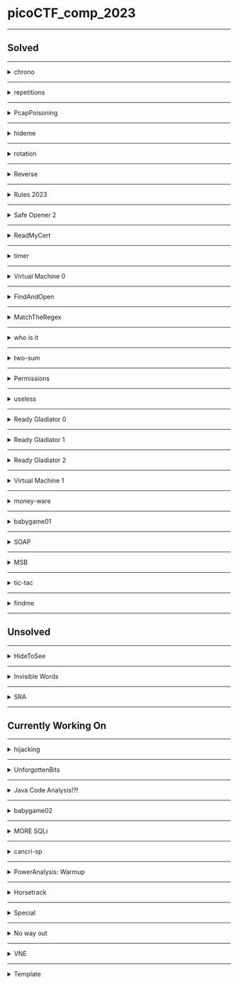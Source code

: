 # picoCTF_comp_2023

--------------------------------------------------------------------------------------------------------
## Solved

--------------------------------------------------------------------------------------------------------
<details>
<summary>chrono</summary>

### Description
How to automate tasks to run at intervals on linux servers?
Use ssh to connect to this server:
Server: saturn.picoctf.net
Port: 57690
Username: picoplayer 
Password: RmhP1XBDEg

### Steps taken to solve the problem.
- I had to first figure out how to ssh to a server. ssh user@address -p port and then enter the password.
- After that I ls the folder had nothing then I went back that means did cd .. 2 times.
- Then did ls and saw a folder challenge cd into it. Did ls in it. It had metadata.json file.
- I cat it and it had the flag.
- flag: picoCTF{Sch3DUL7NG_T45K3_L1NUX_dbc85700}.
</details>

--------------------------------------------------------------------------------------------------------
<details>
<summary>repetitions</summary>

### Description
Can you make sense of this file?
Download the file [here](https://artifacts.picoctf.net/c/297/enc_flag).

### Steps taken to solve the problem.
- Wget the file on the web shell.
- Cat the file. I had equal to at the end. So may be base64  encoded file.
- Base64 decode it ```cat enc_flag | base64 -d```. The output again had equal to at the end. So may be base64 decode again.
- Output again looked like base64 encoded. So base64 decode again.
- Had to base64 decode a couple more times to get the flag. ```cat enc_flag | base64 -d | base64 -d | base64 -d | base64 -d | base64 -d | base64 -d```
- flag: picoCTF{base64_n3st3d_dic0d!n8_d0wnl04d3d_c0ac1752}
</details>

--------------------------------------------------------------------------------------------------------
<details>
<summary>PcapPoisoning</summary>

### Description
How about some hide and seek heh?
Download this [file](https://artifacts.picoctf.net/c/404/trace.pcap) and find the flag.

### Steps taken to solve the problem.
- Downloaded the file and opened it in the wireshark.
- Looked at various row thing by clicking on them most of them had same text of gcv2 something something.
- Scrolled down to find the black things. First black thing had the flag.
- flag: picoCTF{P64P_4N4L7S1S_SU55355FUL_dd89e21b}
- I need to learn how to use wireshark and what all the information means.
</details>

--------------------------------------------------------------------------------------------------------
<details>
<summary>hideme</summary>

### Description
Every file gets a flag.
The SOC analyst saw one image been sent back and forth between two people. They decided to investigate and found out that there was more than what meets the eye [here](https://artifacts.picoctf.net/c/493/flag.png).

### Steps taken to solve the problem.
- Downloaded the file it is simply png file with logo of picoctf.
- Size is also small.
- Went to [wikipedia article](https://en.wikipedia.org/wiki/PNG). To find the bits which I can change to increase the width and height of the image. Did that couple of time no success.
- Looked at the end of the file in the hexeditor. Found some secret file things at the end thought to do unzip on this.
- Wget into the webshell. Unzip got a new folder secret.
- Folder had another flag.png file. Tried to unzip it got error. 
- So wget the file on my machine. Then unzip it.
- Found the flag file in the secret folder. I had the flag.
- flag: picoCTF{Hiddinng_An_imag3_within_@n_ima9e_5cf64968}
</details>

--------------------------------------------------------------------------------------------------------
<details>
<summary>rotation</summary>

### Description
You will find the flag after decrypting this file
Download the encrypted flag [here](https://artifacts.picoctf.net/c/451/encrypted.txt).

### Steps taken to solve the problem.
- Wget the file in the webshell. It is a txt file.
- Cat the contents of the file. Lookes like a ceaser cipher of the flag.
- Copied the encrypted flag. ```xqkwKBN{z0bib1wv_l3kzgxb3l_7mkl1k61}```.
- Made [this](/solutions/rotation.py) program to get all the ciphers.
- Run the program and enter the encrypted flag. You will get all the cipher for the 26 keys. See which is in the picoCTF format.
- Mine was with key 18.
- flag: picoCTF{r0tat1on_d3crypt3d_7ecd1c61}
</details>

--------------------------------------------------------------------------------------------------------
<details>
<summary>Reverse</summary>

### Description
Try reversing this file? Can ya?
I forgot the password to this [file](https://artifacts.picoctf.net/c/369/ret). Please find it for me?

### Steps taken to solve the problem.
- Wget the file in the webshell. It is a elf file. Not my strong point.
- Opened the file in the nano. The flag was there in plain text.
- flag: picoCTF{3lf_r3v3r5ing_succe55ful_fe733618}
- This was straight up luck to find the flag. I don't know how to reverse the elf file.
</details>

--------------------------------------------------------------------------------------------------------
<details>
<summary>Rules 2023</summary>

### Description
Read the rules of the competition and get a little bonus!
[Rules](https://picoctf.org/competitions/2023-spring-rules.html)

### Steps taken to solve the problem.
- Wget the file in webshell. It is a HTML file
- Opened in nano. Scrolled through the file. Found the flag in plain text format in the **alt** attribute of the element **img**.
- flag: picoCTF{h34rd_und3r5700d_4ck_cba1c711}
</details>

--------------------------------------------------------------------------------------------------------
<details>
<summary>Safe Opener 2</summary>

### Description
What can you do with this file?
I forgot the key to my safe but this [file](https://artifacts.picoctf.net/c/318/SafeOpener.class) is supposed to help me with retrieving the lost key. Can you help me unlock my safe?

### Steps taken to solve the problem.
- Wget the file in the webshell. File .class file. 
- Ran the file using ``` java SafeOpener```. Prompts to enter the password of the safe. Enter password.
- Give a string which looks base64 encoded and also a warning that we have 2 attempts left.
- Enter password 2 more times. Gave the same string value each time. "cGFzc3dvcmQ="
- Base64 decode this string to get password.
- The program base64 encodeds the entered password and then prints it out.
- Opened the file in the nano. The flag was there in plain text.
- flag: picoCTF{SAf3_0p3n3rr_y0u_solv3d_it_d6afee27}
</details>

--------------------------------------------------------------------------------------------------------
<details>
<summary>ReadMyCert</summary>

### Description
How about we take you on an adventure on exploring certificate signing requests
Take a look at this CSR file [here](https://artifacts.picoctf.net/c/383/readmycert.csr).

### Steps taken to solve the problem.
- Wget the file on the webshell. 
- Cat the file and see the file has text which may be base64 encoded.
- Use this [online base64](https://www.base64decode.org/) decoder and find the flag format string.
- flag: picoCTF{read_mycert_7834c5f2}
</details>


--------------------------------------------------------------------------------------------------------
<details>
<summary>timer</summary>

### Description
You will find the flag after analysing this apk
Download [here](https://artifacts.picoctf.net/c/421/timer.apk).
**Hint-1** Decompile
**Hint-2** mobsf or jadx 

### Steps taken to solve the problem.
- Wget the file in the webshell. The file is apk file.
- Opened the apk file in nano and saw a lot of gibberish.
- Strings the file and piped it into grep to find the picoCTF. No success.
- Installed the apk file on my phone. It is a normal timer with no stop button and no success.
- Looked at the hint.
- Had android studio installed on the pc. Opened the apk file in the android studio using option File > Profile or Debug APK.
- The flag was in the manifests > AndroidManifest.xml file on line 5.
- flag: picoCTF{t1m3r_r3v3rs3d_succ355fully_17496}.
</details>

--------------------------------------------------------------------------------------------------------
<details>
<summary>Virtual Machine 0</summary>

### Description
Can you crack this black box?
We grabbed this design doc from enemy servers: [Download](https://artifacts.picoctf.net/c/472/Virtual-Machine-0.zip). We know that the rotation of the red axle is input and the rotation of the blue axle is output. The following input gives the flag as output: [Download](https://artifacts.picoctf.net/c/472/input.txt).
**Hint** Rotating the axle that number of times is obviously not feasible. Can you model the mathematical relationship between red and blue?

### Steps taken to solve the problem.
- Wget both the files in the webshell. One file is a txt file and other is a zip file.
- Input file had this string of number 39722847074734820757600524178581224432297292490103995919748682209850899737
- Unzip the zip file gave a .dae file. Don't know what it is.
- Opened the file in nano in hope to find the flag in plain text. No success.
- Saw a term Collada in the file. Googled what is collada. Helps people to share and edit 3d files.
- Googled how to open collada file. It showed we can open it in Blender. Had it on my pc.
- Downloaded the file on my pc.
- Imported the file in blender. Something like a lego thing.
- Grabbed all the black legos and the base and moved them along the z axis to find some gears in there.
- There are 8 teeth on the gear splined with the blue axle.
- The big gear splined with the red axle has 40 teeth.
- Problem mentions that input of the red axle is input and the output is at the blue axle.
- So if we rotate red axle one the the blue axle will rotate 5 times.
- So if we rotate the red axle the input number of times the blue axle will rotate 5 * input. 
- Input * 5 = 198614235373674103788002620892906122161486462450519979598743411049254498685
- Looked at the hint, which said to have a mathematical relationship between read and blue which is red 1 turn equals blue 5 turns.
- Now we take the output value and convert then into hex using ``` hex(198614235373674103788002620892906122161486462450519979598743411049254498685) ```. 
- We get 0x7069636f4354467b67333472355f30665f6d3072335f36313730613162317d. Which has the hex value of the pico which is 7069636f. I thought this step to convert into hex because I did the problems previously related to RSA and there we converted the number to hex.
- Now to get the plain text we can do is import binascii and then do ``` binascii.unhexlify('7069636f4354467b67333472355f30665f6d3072335f36313730613162317d') ```.
- And we get the flag.
- flag: picoCTF{g34r5_0f_m0r3_6170a1b1}
</details>

--------------------------------------------------------------------------------------------------------
<details>
<summary>FindAndOpen</summary>

### Description
Someone might have hidden the password in the trace file.
Find the key to unlock [this file](https://artifacts.picoctf.net/c/411/flag.zip). [This tracefile](https://artifacts.picoctf.net/c/411/dump.pcap) might be good to analyze.

### Steps taken to solve the problem.
- Wget both the files in the webshell. One is a txt file and other is pcap file.
- The zip file is password protected. So we might need to find the password from the pcap file to get the flag.
- Opened the pacp file in the wireshark.
- On looking at the row we se the first few have text "Flying on Ethernet secret: Is this the flag."
- The some had text "Could the flag have been splitted?"
- Some had gibberish looking text.
- Then again it came with text "May be try checking the other file".
- The various text we saw in the various bytes are here.
- Flying on Ethernet secret: Is this the flag
- iBwaWNvQ1RGe1Could the flag have been splitted?
- AABBHHPJGTFRLKVGhpcyBpcyB0aGUgc2VjcmV0OiBwaWNvQ1RGe1IzNERJTkdfTE9LZF8=
- PBwaWUvQ1RGesabababkjaASKBKSBACVVAVSDDSSSSDSKJBJS
- PBwaWUvQ1RGe1Maybe try checking the other file
- Now I used a [online base64 decoder](https://www.base64decode.org/).
- Using the combination of last plus the first and the second we get this string "<YKƲmk^rH^^z picoCTF{PWmjZz{)+my�<This is the secret: picoCTF{R34DING_LOKd_"
- picoCTF{R34DING_LOKd_ is used this as the secret password to unzip the flag file on my pc.
- After unzip we got a flag file. I opened the flag file in the notepad. Got the flag.
- flag: picoCTF{R34DING_LOKd_fil56_succ3ss_8ec01288}
</details>

--------------------------------------------------------------------------------------------------------
<details>
<summary>MatchTheRegex</summary>

### Description
How about trying to match a regular expression
Additional details will be available after launching your challenge [instance](http://saturn.picoctf.net:59685/).

### Steps taken to solve the problem.
- Started the instance and opened the website.
- Opened the developer tools and looked at the elements. I was trying to look if there was some kind of regular expression used in script.
- I saw that there was a comment in the script // ^p.....F!?. I saw the caret sign thought that the input should be begin with the p and enterd picoCTF and got the flag. One can also enter paaaAAF to get the flag but I am not sure about this.
- flag: picoCTF{succ3ssfully_matchtheregex_36f43841}
</details>

--------------------------------------------------------------------------------------------------------
<details>
<summary>who is it</summary>

### Description
Someone just sent you an email claiming to be Google's co-founder Larry Page but you suspect a scam.
Can you help us identify whose mail server the email actually originated from?
Download the email file [here](https://artifacts.picoctf.net/c/363/email-export.eml). Flag: picoCTF{FirstnameLastname}
**Hint** whois can be helpful on IP addresses also, not only domain names

### Steps taken to solve the problem.
- Wget the file in the webshell. The file is .eml file.
- Opened the file saw some sender receive things.
- Looked at the hint.
- [whois](https://who.is/) is a site.
- Google whois ip address look up. Found this [whois site](https://www.whatismyip.com/ip-whois-lookup/).
- Opened the file in nano in webshell. Found a ipaddress 173.249.33.206.
- Pasted in the search box of the website and got a long thing. Looked for name and found "Wilhelm Zwalina".
- flag: picoCTF{WilhelmZwalina}
</details>

--------------------------------------------------------------------------------------------------------
<details>
<summary>two-sum</summary>

### Description
Can you solve this?
What two positive numbers can make this possible: n1 > n1 + n2 OR n2 > n1 + n2
Enter them here nc saturn.picoctf.net 49225. [Source](https://artifacts.picoctf.net/c/252/flag.c)

### Steps taken to solve the problem.
- Nc into the server. Entered any random number nothing happened.
- Wget the source file in the webshell and opened it inside of nano.
- Looked into the flag.c file. Saw if there is a function addIntOvf which if returns 0 then the program will exit. So some how i have to enter 2 numbers such that both of them are either positive or negative but their sum is of opposite sign.
- This is something like in java if we try to hold a value which is larger than what int data type can hold it will become negative something like that I studied in a book but don't remember it. 
- Google what is integer overflow. Read the [wikipedia article](https://en.wikipedia.org/wiki/Integer_overflow).
- Google what is the size of integer in c language. It is 2 bytes or 16 bits.
- Googled largest number integer in c language can hold. 2147483647
- Ran the program with gcc flag.c then ./a.out. Entered the 2147483647 1 numbers
- Got you have an integer overflow. Flag not found please run this on server.
- By this time the instance was shut down. So again started it.
- But when I entered the above mentioned numbers nothing was happening. I don't know what to do.
- Then at later time the thing was working correctly entered the above numbers got the flag.
- flag: picoCTF{Tw0_Sum_Integer_Bu773R_0v3rfl0w_fe14e9e9}
</details>

--------------------------------------------------------------------------------------------------------
<details>
<summary>Permissions</summary>

### Description
Can you read files in the root file?
The system admin has provisioned an account for you on the main server:
ssh -p 62831 picoplayer@saturn.picoctf.net
Password: cPC09LVcyM
Can you login and read the root file?
**Hint** What permissions do you have?
### Steps taken to solve the problem.
- Copied the ssh command on webshell but did not get the password prompt.
- Pasted the password anyways nothing happened.
- Ended the session.
- Tried changing the port and then ssh. Gave an error. 
- Again ssh tried typing in whoami, pwd ls commands nothing happened.
- Looked at the hint.
- The thing was later fixed and I could ssh correctly into it.
- Then I cd ../.. . And then found a challenge folder in there.
- cd into the challenge folder and there was metadatd.json file. I cat it and there was flag in it.
- flag: picoCTF{uS1ng_v1m_3dit0r_021d10ab}
</details>

--------------------------------------------------------------------------------------------------------
<details>
<summary>useless</summary>

### Description
There's an interesting script in the user's home directory
The work computer is running SSH. We've been given a script which performs some basic calculations, explore the script and find a flag.
Hostname: saturn.picoctf.net
Port:     54200
Username: picoplayer
Password: password

### Steps taken to solve the problem.
- I ssh into the thing using this command ```ssh -p 51325 picoplayer@saturn.picoctf.net```
- I ls and there was a file with name useless.
- cat useless. Contents of the file are below.
    ```
    #!/bin/bash
    # Basic mathematical operations via command-line arguments

    if [ $# != 3 ]
    then
    echo "Read the code first"
    else
            if [[ "$1" == "add" ]]
            then 
            sum=$(( $2 + $3 ))
            echo "The Sum is: $sum"  

            elif [[ "$1" == "sub" ]]
            then 
            sub=$(( $2 - $3 ))
            echo "The Substract is: $sub" 

            elif [[ "$1" == "div" ]]
            then 
            div=$(( $2 / $3 ))
            echo "The quotient is: $div" 

            elif [[ "$1" == "mul" ]]
            then
            mul=$(( $2 * $3 ))
            echo "The product is: $mul" 

            else
            echo "Read the manual"
            
            fi
    fi
    ```
- This is a bash script. I don't know what it is doing. I had to google how to run a bash script. Found [this article](https://www.baeldung.com/linux/use-command-line-arguments-in-bash-script).
- Ran the bash script ``` sh useless ```. It printed that Read the manual.
- To read manual in terminal means to use ``` man ``` command. So I ran ``` man useless ``` which opened the man page for the useless and there was the flag at the bottom under the authors heading.
- flag: picoCTF{us3l3ss_ch4ll3ng3_3xpl0it3d_5562}
</details>

--------------------------------------------------------------------------------------------------------
<details>
<summary>Ready Gladiator 0</summary>

### Description
Can you make a CoreWars warrior that always loses, no ties?
Your opponent is the Imp. The source is available [here](https://artifacts.picoctf.net/c/314/imp.red). If you wanted to pit the Imp against himself, you could download the Imp and connect to the CoreWars server like this:
nc saturn.picoctf.net 60784 < imp.red

### Steps taken to solve the problem.
- Wget the source in the webshell.
- Then ran the nc command.
- I did a few things and ended with message "Try again. Your warrior (warrior 1) must lose all rounds, no ties.".
- I opened the file in the nano and looked at the code and did not understand anything.
- There was mov command changed the 1 to 5. Then again ran the nc command and this time it gave me the flag. This was total hit and miss for me.
- flag: picoCTF{h3r0_t0_z3r0_4m1r1gh7_e1610ed2}
</details>

--------------------------------------------------------------------------------------------------------
<details>
<summary>Ready Gladiator 1</summary>

### Description
Can you make a CoreWars warrior that wins?
Your opponent is the Imp. The source is available [here](https://artifacts.picoctf.net/c/407/imp.red). If you wanted to pit the Imp against himself, you could download the Imp and connect to the CoreWars server like this:
nc saturn.picoctf.net 62981 < imp.red
To get the flag, you must beat the Imp at least once out of the many rounds.
**Hint** You may be able to find a viable warrior in beginner docs

### Steps taken to solve the problem.
- Wget the source file in the webshell and then ran the netcat command.
- It gave a message of 100 ties and said that my warrior must win once.
- So again I opened the imp file in nano and changed the mov from 0, 1 to 0, 2 and ran the nc command.
- This time the warrior 2 wins 100 times.
- So again change the move to some higher value like 11 and again I lose all the time.
- This time I changed the assert line to 3 and then also lost all the tries. 
- Looked at the hint.
- Googled the begineer docs for core wars and found this [site](https://vyznev.net/corewar/guide.html#start_imp). Did not understand much.
- Found another [site](http://www.koth.org/info/corewars_for_dummies/dummies.html) and read things understood little then copied on of the program.
- Program ```
  ;redcode
  ;name Imp Ex
  ;assert 1
  add #10, #-1
  mov 2, @-1
  jmp -2, 0
  dat #33, #33
  end
  ```
- Won 12 times ties 88 and got the flag.
- flag: picoCTF{1mp_1n_7h3_cr055h41r5_441be1fc}
</details>

--------------------------------------------------------------------------------------------------------
<details>
<summary>Ready Gladiator 2</summary>

### Description
Can you make a CoreWars warrior that wins every single round?
Your opponent is the Imp. The source is available [here](https://artifacts.picoctf.net/c/280/imp.red). If you wanted to pit the Imp against himself, you could download the Imp and connect to the CoreWars server like this:
nc saturn.picoctf.net 51703 < imp.red
To get the flag, you must beat the Imp all 100 rounds.
**Hint** If your warrior is close, try again, it may work on subsequent tries... why is that?

### Steps taken to solve the problem.
- Wget the file and changed the assert line to 0
- Ran the  nc command gave an error.
- Changed the assert line to 1.
- Added another mov line with 1, 5 and still did not win any thing.
- Copied the code from the **Ready Gladiator 1** from the solved section and the ran the nc command.
- Won 19 times and tied 81 times. Looked at the hint.
- Ran nc command again this time won 17 times and ties 83 times.
- Read this [guide](https://vyznev.net/corewar/guide.html).
- Read the above guide and understood a little bit of things but still could not write my own program. What I learned from the guide that there are warriors.
- So googled warriors for core wars and found this [startegy page](https://corewar.co.uk/strategy.htm). Tried copy pasting various warriors and ran them.
- Tried dwarf, paper and then stone/imp.
- Tried the clear-imp and got a win of 98 highest.
- Tried Digitalis in clear/imp example section scored 91 and dust 0.7 also scored 99(on mutiple tries) and then ran rise of dragon won 99 times.
- Code for [rise of dragons](https://corewar.co.uk/riseofthedragon.htm) ```                                                                                                   
  ;redcode
  ;name Imp Ex
  ;assert 1

          org    qscan

  gate    dat    4000,       1700
  bomb    dat    >2667,      11

          for    4
          dat    0,0
          rof

          spl    #4000,      >gate
  clear   mov    bomb,       >gate
          djn.f  clear,      >gate

          for    23
          dat    0,0
          rof

          istep  equ 1143           ; (CORESIZE+1)/7

  warr    spl    clear-1,    <3700
          mov    imp,        *launch
          spl    1,          <3600  ; 32 parallel processes
          spl    1,          <3500
          spl    1,          <3400
          spl    1,          <3300
          spl    1,          <3200
          spl    nxpoint,    <3100
  launch  djn.f  3600,       <4000

          for    2
          dat    0,0
          rof

  nxpoint add.f  #istep,     launch
          djn.f  clear-1,    <3000

  imp     mov.i  #3,         istep

          for    24
          dat    0,0
          rof

          qfac   equ 7051 ; 1467 ; 6371 ;  369
          qdec   equ 4452 ; 2804 ; 3532 ; 3730

          qa     equ (qfac*(qtab0-1-qptr)+1)
          qb     equ (qfac*(qtab0-qptr)+1)
          qc     equ (qfac*(qtab1-1-qptr)+1)
          qd     equ (qfac*(qtab1-qptr)+1)
          qe     equ (qfac*(qtab1+1-qptr)+1)
          qf     equ (qfac*(qtab2-qptr)+1)

          qtime  equ 18
          qstep  equ -7
          qgap   equ 87

  qdecode mul.b  *q1,          qptr
  q0      sne    <qtab0,       @qptr
  q1      add.b  qtab1,        qptr
  q2      mov    qtab2,        @qptr
  qptr    mov    qtab2,        *qdec
          add    #qstep,       qptr
          djn    q2,           #qtime
          jmp    warr,         qc
  qtab1   dat    4000,         qd
          dat    4000,         qe

  qscan   sne    qptr+qdec*qe, qptr+qdec*qe+qe
          seq    <qtab1+1,     qptr+qdec*(qe-1)+qe-1
          jmp    qdecode,      }q1
          sne    qptr+qdec*qb, qptr+qdec*qb+qd
          seq    <qtab0,       qptr+qdec*(qb-1)+qd
          jmp    qdecode,      {qdecode
          sne    qptr+qdec*qa, qptr+qdec*qa+qd
          seq    <qtab0-1,     qptr+qdec*(qa-1)+qd
          djn.a  qdecode,      {qdecode
          sne    qptr+qdec*qf, qptr+qdec*qf+qd
          seq    <qtab2,       qptr+qdec*(qf-1)+qd
          jmp    qdecode,      }qdecode
          sne    qptr+qdec*qc, qptr+qdec*qc+qc
          seq    <qtab1-1,     qptr+qdec*(qc-1)+qc-1
          jmp    qdecode,      {q1
          sne    qptr+qdec*qd, qptr+qdec*qd+qd
          seq    <qtab1,       qptr+qdec*(qd-1)+qd-1
          jmp    qdecode,      <qa
  qtab0   jmp    warr,         <qb
  qtab2   dat    qgap,         qf
  end
  ```
- I tried the above code mutiple times may be 40 times and then got the flag. I don't know what is happening in the code and I am not good enough for anything. So sorry.
- Just copy the code in imp.red file and then run the nc command. You might get the flag.
- flag: picoCTF{d3m0n_3xpung3r_9a074a57}
</details>

--------------------------------------------------------------------------------------------------------
<details>
<summary>Virtual Machine 1</summary>

### Description
The enemy has upgraded their mechanical analog computer. Start an instance to begin.
Additional details will be available after launching your challenge instance.
##### Instance started.
We grabbed this design doc from enemy servers: [Download](https://artifacts.picoctf.net/c/324/Virtual-Machine-1.zip). We know that the rotation of the red axle is input and the rotation of the blue axle is output. Reverse engineer the mechanism and get past their checker program:
nc saturn.picoctf.net 51650
**Hint-1** The supporting structure for the machine has been removed from the given design doc.
**Hint-2** Some gears are meshed strangely, such as tooth overlapping tooth. Consider such gears as meshed correctly.
**Hint-3** Learn enough about gear ratios to abstract details from the design doc.
### Steps taken to solve the problem.
- Downloaded the file on my machine and it is a zip file. Extracted things and got a dae file.
- Imported the dae file into blender.
- Saw an entire gear train with bevel gears. One can really count all the gears and find all the gear ratio.
- Labled all the gears with number of teeth on the gears.
- Found the final gear ratio which was 18718
- Started the instance was asked that how many times the output will turn if the input is turned 14373 times.
- Entered 269033814 and the answer was wrong.
- Again  calculated the ratios and had made mistake in the previous attempt. The correct ratio came to be 9359.
- Again launched the instance and got the input rpm to be 22039 so the final output is going to be 9359 * 22039 = 206263001. This was correct and got the flag.
- picoCTF{m0r3_g34r5_3g4d_2efa1d52}
</details>

--------------------------------------------------------------------------------------------------------
<details>
<summary>money-ware</summary>

### Description
Flag format: picoCTF{Malwarename}
The first letter of the malware name should be capitalized and the rest lowercase.
Your friend just got hacked and has been asked to pay some bitcoins to 1Mz7153HMuxXTuR2R1t78mGSdzaAtNbBWX. He doesn’t seem to understand what is going on and asks you for advice. Can you identify what malware he’s being a victim of?
**Hint-1** Some crypto-currencies abuse databases exist; check them out!
**Hint-2** Maybe Google might help.

### Steps taken to solve the problem.
- Googled the string to which the bitcoins are supposed to be payed.
- Found articles on [petya attack](https://www.vsec.infinigate.co.uk/blog/worlds-most-famous-bitcoin-wallets-petya-wannacry-ransomware).
- Google the name of the malware no success.
- Tried entering petya in the flag format. Got the flag.
- flag: picoCTF{Petya}
</details>

--------------------------------------------------------------------------------------------------------
<details>
<summary>babygame01</summary>

### Description
Get the flag and reach the exit.
Welcome to BabyGame! Navigate around the map and see what you can find! The game is available to download [here](https://artifacts.picoctf.net/c/227/game). There is no source available, so you'll have to figure your way around the map. You can connect with it using nc saturn.picoctf.net 49813.
**Hints-1** Use 'w','a','s','d' to move around.
**Hints-2** There may be secret commands to make your life easy.

### Steps taken to solve the problem.
- Wget the file in the webshell which is a elf file and then cat it to see if there is flag in plain text.
- Opened the file in nano. I has bunch of gibberish but some string like player has flag etc.
- Ran the net cat command. It wrote some gibberish then player position, endtile postion and the player flag.
- I entered move nothing happened it printed the same thing again. Then I enterd the player position: 4, 8 it printed things bunch of time and the printed you win but no flag.
- I started the program again. This time entered Player Postion 5, 9 it changed the position to 5, 4.
- I started the program again. This time entered Player Postion 6, 9 it changed the position to 6, 4.
- Tried Player Postion 3, 3 it made the Player Postion to 7, 4.
- Entered Player had flag: 2. Made the player postion to 8,3.
- Looked at the hints. 
- We can move multiple times by entering w a s d multiple times
- I made it reach the X and then it said you won.
- I looked at hint and it said there are some secret commands. So typed run or jump and walk.
- When entered walk the player changed from @ to k. So typed again wala. It changed to a.
- Typed lk it change to k. So thought(before this thought I typed many other characters thinking it might reveal the flag. So it is all hit and try and method.) of typing lX changed to X. 
- Now the end tile positon also updated to the position of the player.
- Moved that X around with the w a s d and took it to first postion and the then beyond the scrren. At this point I was just typing the a key and did not stop to see the result. 
- The program said suddenly that I have 46 flag but did not showed me the flag and stopped.
- Now with the same approach but see the result more carefully.
- Type lX then enter then type wwww then enter aaaa to take the player to starting postion of the board(0,0).
- Now enter a(your player will go beyond the boundaries of the board) and press enter till you see the change in the player has flag value which will become 88.
- Now start bringing back the player to the visible part of the board using a. Once you can see the player take it to the end postion that is to the place where the X is present at the last row and last column.
- When you reach there you will get the flag.
- flag: picoCTF{gamer_m0d3_enabled_0a880baf}
</details>

--------------------------------------------------------------------------------------------------------
<details>
<summary>SOAP</summary>

### Description
The web project was rushed and no security assessment was done. Can you read the /etc/passwd file?
[Web Portal](http://saturn.picoctf.net:51531/)
**Hint** XML external entity Injection
### Steps taken to solve the problem.
- Opened the website. Used the inspect element thing nothing there.
- Tried to nc the website nothing there too.
- Tried to wget the website, it got stuck at connecting the sever.
- Looked at the hint. Google the hint.
- Looked at [this site](https://portswigger.net/web-security/xxe#exploiting-xxe-to-retrieve-files). The site mentioned to install **Burp Suite** community  edition.
- Installed the community edition.
- Then launched the burp selected next and did not play with any settings and went to proxy tab and clicked on open browser and turned intercept on.
- Restared the problem instance and then pasted the link the opened browser window and clicked on the button in the card Open Details.
- Then the burp caught the request and I pasted this in the xml portion. ```<!DOCTYPE foo [ <!ENTITY xxe SYSTEM "file:///etc/passwd"> ]>``` and replace the id number with ```&xxe;```. Then forwarded the request and then the page loaded with the picoCTF flag.
- I had to try and google a lot to get this solution and I did not understand most things and did as the things says. This solution does not cover all the tries that I did to get the flag.
- flag: picoCTF{XML_3xtern@l_3nt1t1ty_55662c16}
</details>

--------------------------------------------------------------------------------------------------------
<details>
<summary>MSB</summary>

### Description
This image passes LSB statistical analysis, but we can't help but think there must be something to the visual artifacts present in this image...
Download the image [here](https://artifacts.picoctf.net/c/418/Ninja-and-Prince-Genji-Ukiyoe-Utagawa-Kunisada.flag.png)
**Hint** What's causing the 'corruption' of the image?

### Steps taken to solve the problem.
- Downloaded the image. Looked at it. The upper portion not good but lower portion good.
- Googled MSB which is most significant bit and LSB least significant bit.
- Looked at the hint. 
- I think since in problem it is mentioned that the image passed the LSB test. May be the image is corrupted due to some things done to its Most Significant Bit. Like a Bit flip thing.
- Tried to do the bitflip of the MSB and obtained a image but was not useful.
- Googled about MSB stegnography found this [article](http://ijcst.com/vol33/4/anil2.pdf).
- So if we go through all the pixels of the image and the find the MSB of all the pixels. Then we can convert that binary value to ascii which might be our flag.
- Failed at the above solution and got a bunch of gibberish.
- Googled how to do LSB stegnography on an image. To understand what has been done to image.
- I tried to extract each of the MSB from each color channel thinking there might be a message stored in them but it was just 1.
- Then I noticed that the border of the image in close to white so it's rgb value should be close to white. 
- The I examined the pixels in the 0th row and saw a pattern in the values it had some similar looking rgb value appearing again and again like so. 
```[103, 240, 111], [231, 112, 239], [103, 112, 111], [231, 240, 111], [231, 112, 111], [103, 112, 239] ```
- Then I went pixel peeping in the image a saw that there is a white pixel in the first row at index 27. I printed it's pixel value which was (233, 239, 239).
- Then I realized that the most significant bits in some of these pixels is 1 since they may have only 7 bits in them so I made sure that I am converting the decimal to 8 bit binary.
- So we have to take the MSB of the each color of each pixel and then using those bits we can get the entire message which has the flag.
- I tried storing all the bits in the variable but as the bits increased the program slowed down a lot. So I had to make sure that as soon as 8 bits are stored I convert those into their ascii counter parts and then remove them form the variable.
- This the [program](/solutions/msb.py) to solve the problem. I have tried to explain the program using comments.
- To run this program make sure that you have pillow module installed and make sure that the progrma is stored in a folder named "solutions".
- Then run the program to get the text stored in the image. The program will generate a message.txt file in the same folder. 
- Search for the pico string in the file and you will get the flag.
- flag: picoCTF{15_y0ur_que57_qu1x071c_0r_h3r01c_b5e03bc5}
</details>

--------------------------------------------------------------------------------------------------------
<details>
<summary>tic-tac</summary>

### Description
Someone created a program to read text files; we think the program reads files with root privileges but apparently it only accepts to read files that are owned by the user running it.
ssh to saturn.picoctf.net:49798, and run the binary named "txtreader" once connected. Login as ctf-player with the password, d137d16e

### Steps taken to solve the problem.
- Ssh into the server and run the binary txtreader. It gave an error and asked me to enter a filename after the command.
- I entered the flag.txt file name and then it gave a error that I don't own the file.
- I then entered the src.cpp and it printed the file. It was program which was checking id to see if I own the file or not.
- I saw the tag of toctou in the problem so I googled it and landed on this [wikipedia page](https://en.wikipedia.org/wiki/Time-of-check_to_time-of-use).
- Read the page the thing it exploit the race conditions. This is something that I read when dealing with promises in javascript. Race conditions are bad as they make code unpredictalbe. This is all I remember about them.
- Then I googled how to exploit the toctou and got this [article](https://en.wikipedia.org/wiki/Time-of-check_to_time-of-use). This guide explains things and I followed it do the thing but it did not work.
- The I found this [video](https://www.youtube.com/watch?v=5g137gsB9Wk) and did what it explained. Make sure to run the program in the background. To do this you just have to type & at the end of the command.
- But the problem was that when ever I tried to read the flag.txt file it sometime gave error but rest of time it just closed without displaying anything.
- So I just started bashing it with up arrow key and enter to run the last command which was the ./txtreader flag.txt. And then it in more than 20 tries it gave the flag.
- flag: picoCTF{ToctoU_!s_3a5y_f482a247}
</details>


--------------------------------------------------------------------------------------------------------
<details>
<summary>findme</summary>

### Description
Help us test the form by submiting the username as test and password as test!
The website running [here](http://saturn.picoctf.net:61202/).
**Hint** any redirections?

### Steps taken to solve the problem.
- Started the instance and opened the website.
- Login the webiste with the given credentials.
- A page opened with search for flag search element.
- Opened the developer tools and went straight to the cookies thing.
- Nothing was there.
- Looked at the sources. Nothing there.
- Searched for flag in the thing nothing there too.
- Looked at the hint. Did not understand anything.
- The text in the website is similar to the hint. Text is "I was redirected here by a friend of mine but i couldnt find anything. Help me search for flags :-)".
- Looked at what is happeneing when we press the go button. The text in updates and some elements style are changed.
- Tried to wget the thing but it was stuck at the connecting. I know that this might be wrong as I really don't know what is wget. I only know that wget is used to download the files.
- Opened burpsuite and then used it to capture the request after entering the password and username.
- In one of the request there was this weird looking text ```A¤¥€!Ur[v[Œú„=OªS€Òž’~Ùýë¹ñY'
Ÿ u¨T>```
- Again returned to this challenge and google redirections + web exploitation and got this [site](https://infosecwriteups.com/url-redirection-exploitation-and-mitigation-8eed73007375). Read it and thought to run the burp to see if we have some thing like this in the challenge.
- Was looking and saw this id things thought to run from start again and base64 decode this id text.
- I again went to the login page and ran the burp suite and looked at the things in the each interaction captured by burp.
- I the top line there was url with id in it. The id had a text value with base64 encoded text. So I copied that text and decoded it online
- Base64 encode text: cGljb0NURntwcm94aWVzX2Fs | plain text: picoCTF{proxies_al
- Then again I forwareded the request and again looked for the id things and found one again.
- Base64 encode text: bF90aGVfd2F5XzAxZTc0OGRifQ== | plain text: l_the_way_01e748db}
- flag: picoCTF{proxies_all_the_way_01e748db}
</details>  



--------------------------------------------------------------------------------------------------------
## Unsolved

--------------------------------------------------------------------------------------------------------
<details>
<summary>HideToSee</summary>

### Description
How about some hide and seek heh?
Look at this image [here](https://artifacts.picoctf.net/c/507/atbash.jpg).
**Hint** Download the image and try to extract it.

### Steps taken to solve the problem.
- Wget the file on the webshell
- The file is a jpg and has some cipher on it.
- Opened the file in on line hexedit. Had JFIF format on the start.
- Went to the JFIF file format on google. Opened the [wikipedia article](https://en.wikipedia.org/wiki/JPEG_File_Interchange_Format#:~:text=The%20JPEG%20File%20Interchange%20Format,encoded%20with%20the%20JPEG%20algorithm.). Did not understand much.
- Opened the file in the notepad to see if there is any string so that I can decode it using the ceaser cipher.
- strings the file in webshell ```strings atbash.jpg```. Got this long string "CDEFGHIJSTUVWXYZcdefghijstuvwxyz". Did ceaser cipher on the thing with no luck.
- Looked at the hint. Suggest to extract it. Did ``` unzip atbash.jpg ``` got an error.
- Googled the atbash term. Found this [wikipedia article](https://en.wikipedia.org/wiki/Atbash#:~:text=Atbash%20(Hebrew%3A%20%D7%90%D7%AA%D7%91%D7%A9%3B%20also,with%20a%20standard%20collating%20order.).
- Tried to decipher the string mentioned above using the cipher in the wikipedia article. No success.
- Again looked at the file format and checked for any error but everything is fine.
</details>















-----------------------------------------------------------------------------------------------------
<details>
<summary>Invisible Words</summary>

### Description
Do you recognize this cyberpunk baddie? We don't either. AI art generators are all the rage nowadays, which makes it hard to get a reliable known cover image. But we know you'll figure it out. The suspect is believed to be trafficking in classics. That probably won't help crack the stego, but we hope it will give motivation to bring this criminal to justice!
Download the image [here](https://artifacts.picoctf.net/c/416/output.bmp).
**Hints-1**Something doesn't quite add up with this image...
**Hints-2**How's the image quality?

### Steps taken to solve the problem.
- Wget the file and it is a .bmp file.
- Open it in the online hexedit. Also opened this [wikipedia article](https://en.wikipedia.org/wiki/BMP_file_format#:~:text=The%20BMP%20file%20format%20or,and%20OS%2F2%20operating%20systems.)
- Looked at the hints.
</details>


--------------------------------------------------------------------------------------------------------
<details>
<summary>SRA</summary>

### Description
I just recently learnt about the SRA public key cryptosystem... or wait, was it supposed to be RSA? Hmmm, I should probably check...
Additional details will be available after launching your challenge instance
File is [here](https://artifacts.picoctf.net/c/294/chal.py)
Connect to the program on our server: nc saturn.picoctf.net 54297

### Steps taken to solve the problem.
- Wget the file and opened it in nano.
- I think it is normal RSA.
- We need to find the pride string which is getting encoded.
- Googled crypto thing that is being imported to learn about the inverse function.
  ### Program Description
  - We are creating a variable pride and storing random alphabets and digits in it. The length of the word is 16.
  - We are then storing 2 prime numbers of 128 bits in the varialbes gluttony and greed.
  - Then we are storing the product of prime numbers in lust variable which is N in rsa.
  - Sloth is 65537 which is e in the rsa.
  - In the variable envy we are basically storing the private key which is d.
  - We are then converting out plain text to binary string and then converting it to base 256 number.
  - Let pride encoded string be byte string b'ab' then 256^1*97 + 256^0*98 = 29430 is what the base 256.
  - Then we raise this number it to power of sloth which is e and then mod it by lust which is N.
  - So anger variable stores the encrypted text.
  - It then prints the encrypted text and the private key.
  - We then have to enter the plain text to get the flag.
- So for the problem we know d, e and the encrypted text we have to find the plain text.
- 
</details>







--------------------------------------------------------------------------------------------------------
## Currently Working On









--------------------------------------------------------------------------------------------------------
<details>
<summary>hijacking</summary>

### Description
Getting root access can allow you to read the flag. Luckily there is a python file that you might like to play with.
Through Social engineering, we've got the credentials to use on the server. SSH is running on the server.
saturn.picoctf.net 51709
Username: picoctf
Password: rZSsB--vJK  
**Hints-1** Check for Hidden files
**Hints-2** No place like Home:

### Steps taken to solve the problem.
- SSH in the sever using the given credentials. 
- Cd ../.. . Cd to the challenge. Gave error that permission is denied.
- So we need to get the admin privilages. Enterd the su to get the root access. It asked for the password entered the one given above thing failed.
- Tried the su picoctf it asked for the password and I don't know the password.
- Looked at the hints. 
- Cd home/picoctf and the run ls -a as hint mentions to check for the hidden files.
- There bunch of file like .bash_logout, .bashrd, .cache, .profile, .server.py
- The problem mentions about the py file. So we open the server py file in nano.
- There is no nano is ssh server so we cat the file. No python to run the file too.
- So we copy the file contents.
- I made the new server.py file on the webshell and then ran it there. I printed a base64 encoded string and then I base64 decoded it is a IP address.
- Now I tried to deconstruct the code line by line.
  ```
  import base64
  import os
  import socket
  ip = 'picoctf.org'

  # this is a way to ping server using python
  # 
  response = os.system("ping -c 1 " + ip) 
  #saving ping details to a variable
  host_info = socket.gethostbyaddr(ip) 
  #getting IP from a domaine
  host_info_to_str = str(host_info[2])
  host_info = base64.b64encode(host_info_to_str.encode('ascii'))
  print("Hello, this is a part of information gathering",'Host: ', host_info)  
  ```
- I googled what is pinging and then read this [wikipedia article](https://en.wikipedia.org/wiki/Ping_(networking_utility)).
- Then I tried running the code on my system and got the error that option -c requires admin privileges. Then I ran the thing with admin privileges and got thing like this
 ```
 Pinging picoctf.org [18.164.217.38] with 32 bytes of data:
  Reply from 18.164.217.38: bytes=32 time=86ms TTL=247
  Reply from 18.164.217.38: bytes=32 time=51ms TTL=247
  Reply from 18.164.217.38: bytes=32 time=59ms TTL=247
  Reply from 18.164.217.38: bytes=32 time=89ms TTL=247

  Ping statistics for 18.164.217.38:
      Packets: Sent = 4, Received = 4, Lost = 0 (0% loss),
  Approximate round trip times in milli-seconds:
      Minimum = 51ms, Maximum = 89ms, Average = 71ms
  Hello, this is a part of information gathering Host:  b'WycxOC4xNjQuMjE3LjM4J10='
 ```
- The base 64 encoded string is ['18.164.217.38'].
- Then I thought of running the ping without the admin privileges. I googled how to run the ping command in python without the admin privileges and found this s[tack overflow thing](https://stackoverflow.com/questions/29952676/simple-ping-function-returns-access-denied-option-c-requires-administrative-p) which suggested to use -n in place of -c.
- I ran the thing server.py on my machine with option n and the thing ran with same output. So I thought of donig this on the webshell. It gave error not ping found.
- And we cannot run the file on the ssh sever too.
</details>


--------------------------------------------------------------------------------------------------------
<details>
<summary>UnforgottenBits</summary>

### Description
Download this disk image and find the flag.
Note: if you are using the webshell, download and extract the disk image into /tmp not your home directory.
[Download compressed disk image](https://artifacts.picoctf.net/c/491/disk.flag.img.gz)

### Steps taken to solve the problem.
- content

</details>




--------------------------------------------------------------------------------------------------------
<details>
<summary>Java Code Analysis!?!</summary>

### Description
BookShelf Pico, my premium online book-reading service.
I believe that my website is super secure. I challenge you to prove me wrong by reading the 'Flag' book!
Here are the credentials to get you started:
Username: "user"
Password: "user"
Source code can be downloaded [here](https://artifacts.picoctf.net/c/478/bookshelf-pico.zip).
Website can be accessed [here](http://saturn.picoctf.net:55420/)!.
**Hint-1** Maybe try to find the JWT Signing Key ("secret key") in the source code? Maybe it's hardcoded somewhere? Or maybe try to crack it?
**Hint-2** The 'role' and 'userId' fields in the JWT can be of interest to you!
**Hint-3** The 'controllers', 'services' and 'security' java packages in the given source code might need your attention. We've provided a README.md file that contains some documentation.
**Hint-4** Upgrade your 'role' with the new (cracked) JWT. And re-login for the new role to get reflected in browser's localStorage.

### Steps taken to solve the problem.
- Wget the source and unzip it and then go into src > main > java > io > github > nandandesai > pico.
- Opened the java file in nano. No flag there.
- Looked in the repositories. No flag in there too.
- Looked in few more folder. Nothing useful found. Since there are too many files I looked at the hints.
- Downloaded the zip on my computer and opened the folder. Went into the user folder then into books and found the flag.pdf opened it had a flag but it was not a correct flag.
- Opened the src > main > java\io\github\nandandesai\pico > configs > BookShelfCongig.java got the place where the admin user is initialized but the password was redacted.
- Looking through the files came upon the file named JWTService.java in security folder in main.
- There is this variable named SECRET_KEY a
</details>


--------------------------------------------------------------------------------------------------------
<details>
<summary>babygame02</summary>

### Description
Break the game and get the flag.
Welcome to BabyGame 02! Navigate around the map and see what you can find! The game is available to download here. There is no source available, so you'll have to figure your way around the map. You can connect with it using nc saturn.picoctf.net 55756.

### Steps taken to solve the problem.
- Ran the nc command in the webshell.
- Same game as the babygame01. I have not solve that one so.
- Solved the babygame 01 so have I idea of what should I do.
- Typed lX and enter.
- Typed wwwwaaaa and enter to take the player to the start postion of the board.
- Then typed aaa and and did same as in babygame01. 
- This time as I reached the final postion the end disappeared and no win thing and no flag and I was able to bring the player back.
- So the thing failed. So now what Don't know.
- Did the same thing as above but before reaching the end postion change the player symbol to what was originally there and this time got the win thing but not the flag.
- Typed l made some changes to the dot lines and the looking at the player postion I tried taking the player to the X.
- We can make the player symbol to be a dot and then player postion doesn't update at all. 
</details>


--------------------------------------------------------------------------------------------------------
<details>
<summary>MORE SQLi</summary>

### Description
Can you find the flag on this website.
Try to find the flag [here](http://saturn.picoctf.net:54912/).
**Hint** SQLiLite

### Steps taken to solve the problem.
- Opened the site and just entered gibberish.
- This has something to do with the ways people use to modify data using queries. I have watched it in some videos but don't know how to do it.
- So I looked at hint.
- Then googled about SQL injection. Looked at few sites. Did not understand anything.
- Then I was on the picoctf discord and saw that we could do the previous solved ctf problems under same category to get better understanding of how to do the things.
- So I went to the picogym and searced for sql and it gave me 2 problems. I looked up the SQLite porblem from 2022.
- Then I watched this [video](https://www.youtube.com/watch?v=3tIXN9X7-6E) on it.
- Did as the video did and logged in using ' OR 1=1 -- as password and name. 
- Got a lot of entries with city phone and address and a search bar for city
- Entered flag to search it removed all entries.
- Then I entered the same login value it gave back all the entries into table.
</details>

--------------------------------------------------------------------------------------------------------
<details>
<summary>cancri-sp</summary>

### Description
Life is short; opportunity fleeting; the experiment perilous; judgment flawed.
Website is [here](http://saturn.picoctf.net:55507/).
Download [source.tar.gz](https://artifacts.picoctf.net/c/368/source.tar.gz).

### Steps taken to solve the problem.
- Used the link to open the website.
- Wget the source file on the webshell and try to explore it.
- Could not download the source.tar.gz since the zip was 1 gb not have that much data.
</details>



--------------------------------------------------------------------------------------------------------
<details>
<summary>PowerAnalysis: Warmup</summary>

### Description
This encryption algorithm leaks a "bit" of data every time it does a computation. Use this to figure out the encryption key.
Download the encryption program here [encrypt.py](https://artifacts.picoctf.net/c/433/encrypt.py). Access the running server with nc saturn.picoctf.net 59900.
The flag will be of the format picoCTF{<encryption key>} where <encryption key> is 32 lowercase hex characters comprising the 16-byte encryption key being used by the program.

### Steps taken to solve the problem.
- Wget the encryptpy file.
- Nc into the server we get a propmpt the 16 bytes text encoded as hex. So I look at the py file in nano.
- Looking at the encryption file we see that we have to enter a hex encoded plain text of 16 bytes.
- Program also has a key which is encoded in the hex format.
- Each byte of the plain text and the secret key is then XOR which give out a value.
- The value from the XOR operation is then used to get the element in the Sbox tuple.
- The value from the Sbox is then AND with the 1 which is stored in the array leak_buf.
- The program then counts the number of 1 in the leak_Buf array an output is to the screen.
- I tried to reverse the problem by my failed attempts below.
- Since we are loosing some info about the key ascii value when we do the AND operation I don't know how to reverse the problem.
- The reason is that doing AND operation with 1 will give 1 if the value from Sbox is odd which there are many and 0 which also there are many in Sbox.
- So to determine the ascii value we need to have a the leak value to be 0 at start that I figured out using the input below.
- ffffffffffffffffffffffffffffffff 4
- 00ffffffffffffffffffffffffffffff 3 é
- ff00ffffffffffffffffffffffffffff 5
- ffff00ffffffffffffffffffffffffff 4 
- ffffff00ffffffffffffffffffffffff 4 
- ffffffff00ffffffffffffffffffffff 4 
- ffffffffff00ffffffffffffffffffff 5
- ffffffffffff00ffffffffffffffffff 3 é
- ffffffffffffff00ffffffffffffffff 3 é
- ffffffffffffffff00ffffffffffffff 4 
- ffffffffffffffffff00ffffffffffff 5
- ffffffffffffffffffff00ffffffffff 4
- ffffffffffffffffffffff00ffffffff 4
- ffffffffffffffffffffffff00ffffff 4
- ffffffffffffffffffffffffff00ffff 3 é
- ffffffffffffffffffffffffffff00ff 4 
- ffffffffffffffffffffffffffffff00 4
- The hex encoded plain text at which the leak_value is 0 is 00ffffffffff0000ffffffffff00ffff which mean at this point all the even value are being selected from the Sbox tuple.
- But there are many even value with even ascii value in the Sbox tuple so it is not easy to get the value of the each byte.
- May be I am missing something. I don't know.
- We can automate some process using the python pwntools.
- For first byte all the index for which the lek_vlaue is 1.
- [1, 3, 4, 5, 6, 8, 10, 12, 14, 15, 16, 19, 30, 31, 37, 40, 44, 45, 46, 49, 50, 51, 52, 53, 54, 61, 67, 72, 74, 76, 77, 79, 83, 84, 88, 89, 90, 91, 92, 95, 97, 98, 100, 101, 105, 106, 107, 108, 110, 112, 114, 115, 117, 120, 121, 122, 123, 127, 129, 130, 131, 132, 134, 135, 136, 138, 139, 140, 143, 146, 147, 148, 151, 153, 154, 160, 161, 163, 164, 167, 168, 170, 171, 173, 174, 175, 176, 178, 179, 183, 185, 188, 189, 190, 192, 193, 197, 200, 202, 204, 205, 207, 208, 209, 210, 214, 215, 216, 218, 222, 224, 226, 228, 229, 230, 231, 232, 233, 234, 239, 240, 241, 242, 244, 246, 250, 252, 255]
- For second byte all the index for which the lek_vlaue is 1.
- [0, 1, 3, 4, 7, 8, 9, 10, 12, 13, 15, 17, 18, 24, 25, 28, 31, 32, 33, 35, 36, 37, 38, 40, 42, 43, 44, 47, 50, 53, 54, 55, 56, 57, 59, 60, 65, 67, 68, 70, 71, 74, 75, 78, 81, 83, 85, 89, 90, 91, 92, 93, 97, 98, 99, 100, 105, 107, 108, 109, 110, 111, 113, 116, 119, 121, 122, 123, 125, 127, 129, 131, 132, 133, 135, 136, 138, 141, 142, 143, 148, 149, 152, 155, 163, 165, 166, 167, 174, 182, 184, 185, 186, 189, 190, 191, 193, 195, 196, 198, 199, 200, 208, 209, 210, 211, 212, 215, 216, 223, 224, 225, 226, 229, 231, 233, 234, 238, 239, 240, 241, 242, 243, 244, 248, 249, 251, 254]
- For 3 byte all the index for which the lek_vlaue is 1.
- [5, 8, 12, 13, 14, 17, 18, 19, 20, 21, 22, 29, 33, 35, 36, 37, 38, 40, 42, 44, 46, 47, 48, 51, 62, 63, 65, 66, 68, 69, 73, 74, 75, 76, 78, 80, 82, 83, 85, 88, 89, 90, 91, 95, 99, 104, 106, 108, 109, 111, 115, 116, 120, 121, 122, 123, 124, 127, 128, 129, 131, 132, 135, 136, 138, 139, 141, 142, 143, 144, 146, 147, 151, 153, 156, 157, 158, 161, 162, 163, 164, 166, 167, 168, 170, 171, 172, 175, 178, 179, 180, 183, 185, 186, 192, 194, 196, 197, 198, 199, 200, 201, 202, 207, 208, 209, 210, 212, 214, 218, 220, 223, 224, 225, 229, 232, 234, 236, 237, 239, 240, 241, 242, 246, 247, 248, 250, 254]
- For 4 byte all the index for which the lek_vlaue is 1.
- [2, 3, 4, 7, 9, 10, 17, 18, 19, 20, 22, 23, 24, 26, 27, 28, 31, 32, 34, 35, 39, 41, 44, 45, 46, 48, 49, 51, 52, 55, 56, 58, 59, 61, 62, 63, 64, 65, 66, 70, 71, 72, 74, 78, 80, 81, 85, 88, 90, 92, 93, 95, 96, 97, 98, 100, 102, 106, 108, 111, 112, 114, 116, 117, 118, 119, 120, 121, 122, 127, 128, 131, 142, 143, 145, 147, 148, 149, 150, 152, 154, 156, 158, 159, 161, 162, 163, 164, 165, 166, 173, 181, 184, 188, 189, 190, 195, 196, 200, 201, 202, 203, 204, 207, 211, 216, 218, 220, 221, 223, 224, 226, 227, 229, 232, 233, 234, 235, 239, 241, 242, 244, 245, 249, 250, 251, 252, 254]
</details>


--------------------------------------------------------------------------------------------------------
<details>
<summary>Horsetrack</summary>

### Description
I'm starting to write a game about horse racing, would you mind testing it out? Maybe you can find some of my easter eggs... Hopefully it's a heap of fun!
[vuln](https://artifacts.picoctf.net/c/459/vuln), [libc.so.6](), [ld-linux-x86-64.so.2](https://artifacts.picoctf.net/c/459/ld-linux-x86-64.so.2), nc saturn.picoctf.net 59143

### Steps taken to solve the problem.
- Ran the nc command first to see what is this game. Looked like a command line thing where we are prompted to enter the instructions and things happen.
- Wget the vuln file and it is a elf file.
- Wget the second file which is also a elf file.
- Wget the third file and it is also a elf file.
- Elf file problems are difficult and I really don't under stand them.
- I opened the file in the nano and most of the content in them is gibberish. So according to me we might have to find the flag using just interaction with the program.
- Ran the nc command and interacted with the thing.
- We need to add horse with stable index, name length and name.
- Added 3 horses and then wanted to race them gave an error that not enough horses.
- I entered it again to add horses this time I entered names with space in between something weird happend that after I entered hourse it did not give me a prompt that a horse has been added.
- Then I entered the horse name only space and it accepted it.
- 
</details>

--------------------------------------------------------------------------------------------------------
<details>
<summary>Special</summary>

### Description
Don't power users get tired of making spelling mistakes in the shell? Not anymore! Enter Special, the Spell Checked Interface for Affecting Linux. Now, every word is properly spelled and capitalized... automatically and behind-the-scenes! Be the first to test Special in beta, and feel free to tell us all about how Special streamlines every development process that you face. When your co-workers see your amazing shell interface, just tell them: That's Special (TM)
Start your instance to see connection details.
ssh -p 63865 ctf-player@saturn.picoctf.net
The password is af86add3
**Hint** Experiment with different shell syntax.

### Steps taken to solve the problem.
- Ssh in to the thing.
- Typed ls noticed it said that Is not found.
- Then typed cd got Ad not found. So I thought is doing some rot on first character.
- Typed in ed gave back ed not found and when typed fd gave Fed not found.
- So no idea what it is doing.
- Typed ssh gave Why go back to inferior shell?. Still no idea why it gave that.
- Read the problem and entered That's Special (TM) gave syntax error unquoted string. Still I don't understand what we have to do here. Looked at the hint.
- If you enter any word that has sh in it it says why go to inferior shell.

</details>

--------------------------------------------------------------------------------------------------------
<details>
<summary>No way out</summary>

### Description
Put this flag in standard picoCTF format before submitting. If the flag was h1_1m_7h3_f14g submit picoCTF{h1_1m_7h3_f14g} to the platform.
[Windows game](https://artifacts.picoctf.net/c/285/win.zip), [Mac game](https://artifacts.picoctf.net/c/285/mac.app.zip)

### Steps taken to solve the problem.
- Downloaded and unziped the file and opened the pico.exe file.
- It is a game. Played it. Saw a big flag out of the compound so climed the ladder to see if there is any flag there and there was not.
- I could also not jump down from the platform or outside the walls.
- 
</details>

--------------------------------------------------------------------------------------------------------
<details>
<summary>VNE</summary>

### Description
We've got a binary that can list directories as root, try it out !!
ssh to saturn.picoctf.net:61401, and run the binary named "bin" once connected. Login as ctf-player with the password, 3f39b042

### Steps taken to solve the problem.
- Ssh into the thing and then googled how to run binary in linux.
- Ran using ./bin_name. Got a error saying secret_dir environment variable is not set.
- cd ../.. and the ls. I saw the challenge file but could not open it since permission denied.
</details>


--------------------------------------------------------------------------------------------------------
<details>
<summary>Template</summary>

### Description


### Steps taken to solve the problem.
- content
</details>










